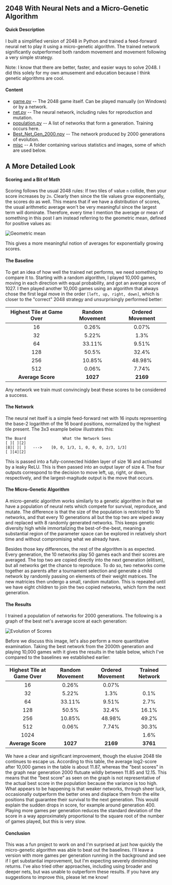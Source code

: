 ## 2048 With Neural Nets and a Micro-Genetic Algorithm ##
#### Quick Description ####
I built a simplified version of 2048 in Python and trained a feed-forward neural net to play it using a micro-genetic algorithm.  The trained network significantly outperformed both random movement and movement following a very simple strategy.

Note:  I know that there are better, faster, and easier ways to solve 2048.  I did this solely for my own amusement and education because I think genetic algorithms are cool.

#### Content ####
* [game.py](https://github.com/clambro/2048-Micro-Genetic/blob/master/game.py) -- The 2048 game itself.  Can be played manually (on Windows) or by a network.
* [net.py](https://github.com/clambro/2048-Micro-Genetic/blob/master/net.py) -- The neural network, including rules for reproduction and mutation.
* [population.py](https://github.com/clambro/2048-Micro-Genetic/blob/master/population.py) -- A list of networks that form a generation.  Training occurs here.
* [Best_Net_Gen_2000.npy](https://github.com/clambro/2048-Micro-Genetic/blob/master/Best_Net_Gen_2000.npy) -- The network produced by 2000 generations of evolution.
* [misc](https://github.com/clambro/2048-Micro-Genetic/tree/master/misc) -- A folder containing various statistics and images, some of which are used below.


## A More Detailed Look ##
#### Scoring and a Bit of Math ####
Scoring follows the usual 2048 rules:  If two tiles of value `n` collide, then your score increases by `2n`.  Clearly then since the tile values grow exponentially, the scores do as well.  This means that if we have a distribution of scores, the usual arithmetic average won't be very meaningful since the largest term will dominate.  Therefore, every time I mention the average or mean of something in this post I am instead referring to the geometric mean, defined for positive values as:

![Geometric mean](http://i.imgur.com/6GqzZjt.png)

This gives a more meaningful notion of averages for exponentially growing scores.


#### The Baseline ####
To get an idea of how well the trained net performs, we need something to compare it to.  Starting with a random algorithm, I played 10,000 games, moving in each direction with equal probability, and got an average score of 1027.  I then played another 10,000 games using an algorithm that always chose the first legal move in the order `[left, up, right, down]`, which is closer to the "correct" 2048 strategy and unsurprisingly performed better:

Highest Tile at Game Over | Random Movement | Ordered Movement
:------------------------:|:---------------:|:---------------:
16 | 0.26% | 0.07%
32 | 5.22% | 1.3%
64 | 33.11% | 9.51%
128 | 50.5% | 32.4%
256 | 10.85% | 48.98%
512 | 0.06% | 7.74%
**Average Score** | **1027** | **2169**
Any network we train must convincingly beat these scores to be considered a success.


#### The Network ####
The neural net itself is a simple feed-forward net with 16 inputs representing the base-2 logarithm of the 16 board positions, normalized by the highest tile present.  The 3x3 example below illustrates this:
```
The Board                What the Network Sees
[ ][ ][2]
[8][ ][ ]   --->    [0, 0, 1/3, 1, 0, 0, 0, 2/3, 1/3]
[ ][4][2]
```
This is passed into a fully-connected hidden layer of size 16 and activated by a leaky ReLU.  This is then passed into an output layer of size 4.  The four outputs correspond to the decision to move left, up, right, or down, respectively, and the largest-magitude output is the move that occurs.


#### The Micro-Genetic Algorithm ####
A micro-genetic algorithm works similarly to a genetic algorithm in that we have a population of neural nets which compete for survival, reproduce, and mutate.  The difference is that the size of the population is restricted to 10 networks, and that every 10 generations all but the top two are wiped away and replaced with 8 randomly generated networks.  This keeps genetic diversity high while immortalizing the best-of-the-best, meaning a substantial region of the parameter space can be explored in relatively short time and without compromising what we already have.

Besides those key differences, the rest of the algorithm is as expected.  Every generation, the 10 networks play 50 games each and their scores are averaged.  The top two are copied directly into the next generation (elitism), but all networks get the chance to reproduce.  To do so, two networks come together as parents after a tournament selection and generate a child network by randomly passing on elements of their weight matrices.  The new matricies then undergo a small, random mutation.  This is repeated until we have eight children to join the two copied networks, which form the next generation.


#### The Results ####
I trained a population of networks for 2000 generations.  The following is a graph of the best net's average score at each generation:

![Evolution of Scores](https://github.com/clambro/2048-Micro-Genetic/blob/master/misc/scores2000generations)

Before we discuss this image, let's also perform a more quantitative examination.  Taking the best network from the 2000th generation and playing 10,000 games with it gives the results in the table below, which I've compared to the baselines we established earlier:

Highest Tile at Game Over | Random Movement | Ordered Movement | Trained Network
:------------------------:|:---------------:|:----------------:|:----------:
16 | 0.26% | 0.07% | 
32 | 5.22% | 1.3% | 0.1%
64 | 33.11% | 9.51% | 2.7%
128 | 50.5% | 32.4% | 16.1%
256 | 10.85% | 48.98% | 49.2%
512 | 0.06% | 7.74% | 30.3%
1024 |  |  | 1.6%
**Average Score** | **1027** | **2169** | **3761**

We have a clear and significant improvement, though the elusive 2048 tile continues to escape us.  According to this table, the average log2-score after 10,000 games in the table is about 11.87, whereas the "best scores" in the graph near generation 2000 flutuate wildly between 11.85 and 12.15.  This means that the "best score" as seen on the graph is not representative of the actual best score in the population because the variance is too high.  What appears to be happening is that weaker networks, through sheer luck, occasionally outperform the better ones and displace them from the elite positions that guarantee their survival to the next generation.  This would explain the sudden drops in score, for example around generation 400.  Playing more games per generation reduces the standard deviation of the score in a way approximately proportional to the square root of the number of games played, but this is very slow.


#### Conclusion ####
This was a fun project to work on and I'm surprised at just how quickly the micro-genetic algorithm was able to beat out the baselines.  I'll leave a version with more games per generation running in the background and see if I get substantial improvement, but I'm expecting severely dimininshing returns.  I've also tried other approaches, including using broader and deeper nets, but was unable to outperform these results.  If you have any suggestions to improve this, please let me know!
